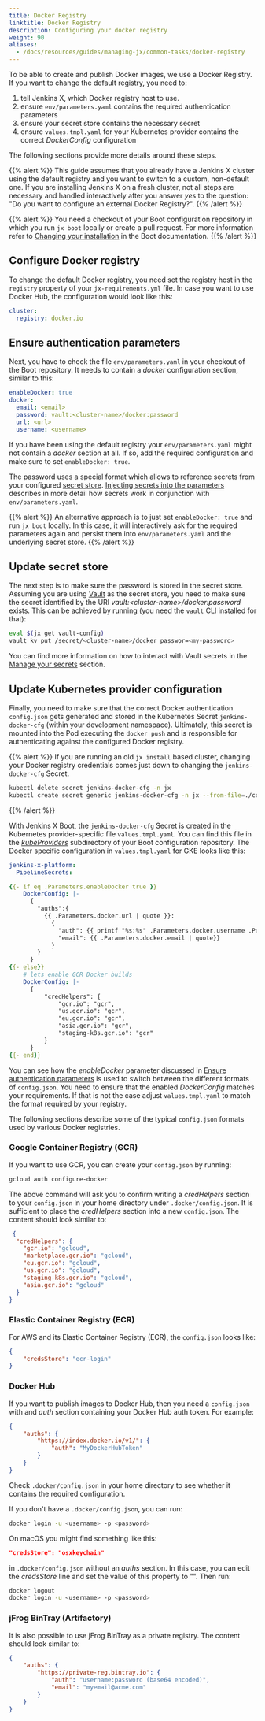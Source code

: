 ```yaml
---
title: Docker Registry
linktitle: Docker Registry
description: Configuring your docker registry
weight: 90
aliases:
  - /docs/resources/guides/managing-jx/common-tasks/docker-registry
---
```


To be able to create and publish Docker images, we use a Docker Registry.
If you want to change the default registry, you need to:

1. tell Jenkins X, which Docker registry host to use.
1. ensure `env/parameters.yaml` contains the required authentication parameters
1. ensure your secret store contains the necessary secret
1. ensure `values.tmpl.yaml` for your Kubernetes provider contains the correct _DockerConfig_ configuration

The following sections provide more details around these steps.

{{% alert %}}
This guide assumes that you already have a Jenkins X cluster using the default registry and you want to switch to a custom, non-default one.
If you are installing Jenkins X on a fresh cluster, not all steps are necessary and handled interactively after you answer _yes_ to the question: "Do you want to configure an external Docker Registry?".
{{% /alert  %}}

{{% alert %}}
You need a checkout of your Boot configuration repository in which you run `jx boot` locally or create a pull request.
For more information refer to [Changing your installation](/docs/install-setup/boot/#changing-your-installation) in the Boot documentation.
{{% /alert %}}

## Configure Docker registry

To change the default Docker registry, you need set the registry host in the `registry` property of your `jx-requirements.yml` file.
In case you want to use Docker Hub, the configuration would look like this:

```yaml
cluster:
  registry: docker.io
```

## Ensure authentication parameters

Next, you have to check the file `env/parameters.yaml` in your checkout of the Boot repository.
It needs to contain a _docker_ configuration section, similar to this:

```yaml
enableDocker: true
docker:
  email: <email>
  password: vault:<cluster-name>/docker:password
  url: <url>
  username: <username>
```

If you have been using the default registry your `env/parameters.yaml` might not contain a _docker_ section at all.
If so, add the required configuration and make sure to set `enableDocker: true`.

The password uses a special format which allows to reference secrets from your configured [secret store](/docs/install-setup/boot/secrets/).
[Injecting secrets into the parameters](/docs/install-setup/boot/how-it-works/#injecting-secrets-into-the-parameters) describes in more detail how secrets work in conjunction with `env/parameters.yaml`.

{{% alert %}}
An alternative approach is to just set `enableDocker: true` and run `jx boot` locally.
In this case, it will interactively ask for the required parameters again and persist them into `env/parameters.yaml` and the underlying secret store.
{{% /alert  %}}

## Update secret store

The next step is to make sure the password is stored in the secret store.
Assuming you are using [Vault](/docs/install-setup/boot/secrets/) as the secret store, you need to make sure the secret identified by the URI _vault:\<cluster-name\>/docker:password_ exists.
This can be achieved by running (you need the `vault` CLI installed for that):

```sh
eval $(jx get vault-config)
vault kv put /secret/<cluster-name>/docker passwor=<my-password>
```

You can find more information on how to interact with Vault secrets in the [Manage your secrets](/docs/reference/components/vault/) section.

## Update Kubernetes provider configuration

Finally, you need to make sure that the correct Docker authentication `config.json` gets generated and stored in the Kubernetes Secret `jenkins-docker-cfg` (within your development namespace).
Ultimately, this secret is mounted into the Pod executing the `docker push` and is responsible for authenticating against the configured Docker registry.

{{% alert %}}
If you are running an old `jx install` based cluster, changing your Docker registry credentials comes just down to changing the `jenkins-docker-cfg` Secret.

```sh
kubectl delete secret jenkins-docker-cfg -n jx
kubectl create secret generic jenkins-docker-cfg -n jx --from-file=./config.json
```

{{% /alert  %}}

With Jenkins X Boot, the `jenkins-docker-cfg` Secret is created in the Kubernetes provider-specific file `values.tmpl.yaml`.
You can find this file in the [_kubeProviders_](https://github.com/jenkins-x/jenkins-x-boot-config/tree/master/kubeProviders) subdirectory of your Boot configuration repository.
The Docker specific configuration in `values.tmpl.yaml` for GKE looks like this:

```yaml
jenkins-x-platform:
  PipelineSecrets:

{{- if eq .Parameters.enableDocker true }}
    DockerConfig: |-
      {
        "auths":{
          {{ .Parameters.docker.url | quote }}:
            {
              "auth": {{ printf "%s:%s" .Parameters.docker.username .Parameters.docker.password | b64enc | quote}},
              "email": {{ .Parameters.docker.email | quote}}
            }
        }
      }
{{- else}}
    # lets enable GCR Docker builds
    DockerConfig: |-
      {
          "credHelpers": {
              "gcr.io": "gcr",
              "us.gcr.io": "gcr",
              "eu.gcr.io": "gcr",
              "asia.gcr.io": "gcr",
              "staging-k8s.gcr.io": "gcr"
          }
      }
{{- end}}
```

You can see how the _enableDocker_ parameter discussed in [Ensure authentication parameters](/docs/reference/components/docker-registry/#ensure-authentication-parameters) is used to switch between the different formats of `config.json`.
You need to ensure that the enabled _DockerConfig_ matches your requirements.
If that is not the case adjust `values.tmpl.yaml` to match the format required by your registry.

The following sections describe some of the typical `config.json` formats used by various Docker registries.

### Google Container Registry (GCR)

If you want to use GCR, you can create your `config.json` by running:

```sh
gcloud auth configure-docker
```

The above command will ask you to confirm writing a _credHelpers_ section to your `config.json` in your home directory under `.docker/config.json`.
It is sufficient to place the _credHelpers_ section into a new `config.json`.
The content should look similar to:

```json
 {
  "credHelpers": {
    "gcr.io": "gcloud",
    "marketplace.gcr.io": "gcloud",
    "eu.gcr.io": "gcloud",
    "us.gcr.io": "gcloud",
    "staging-k8s.gcr.io": "gcloud",
    "asia.gcr.io": "gcloud"
  }
}
```

### Elastic Container Registry (ECR)

For AWS and its  Elastic Container Registry (ECR), the `config.json` looks like:

```json
{
    "credsStore": "ecr-login"
}
```

### Docker Hub

If you want to publish images to Docker Hub, then you need a `config.json` with and _auth_ section containing your Docker Hub auth token.
For example:

```json
{
    "auths": {
        "https://index.docker.io/v1/": {
            "auth": "MyDockerHubToken"
        }
    }
}
```

Check `.docker/config.json` in your home directory to see whether it contains the required configuration.

If you don't have a `.docker/config.json`, you can run:

```sh
docker login -u <username> -p <password>
```

On macOS you might find something like this:

```json
"credsStore": "osxkeychain"
```

in `.docker/config.json` without an _auths_ section.
In this case, you can edit the _credsStore_ line and set the value of this property to "".
Then run:

```sh
docker logout
docker login -u <username> -p <password>
```

### jFrog BinTray (Artifactory)

It is also possible to use jFrog BinTray as a private registry.
The content should look similar to:

```json
{
    "auths": {
        "https://private-reg.bintray.io": {
            "auth": "username:password (base64 encoded)",
            "email": "myemail@acme.com"
        }
    }
}
```

